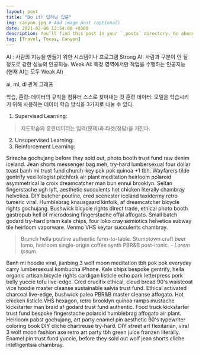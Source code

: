 ```yaml
---
layout: post
title: "Do it! 딥리닝 입문"
img: canyon.jpg # Add image post (optional)
date: 2021-02-06 12:54:00 +0300
description: You’ll find this post in your `_posts` directory. Go ahead and edit it and re-build the site to see your changes. # Add post description (optional)
tag: [Travel, Texas, Canyon]
---
```

AI : 사람의 지능을 만들기 위한 시스템이나 프로그램
    Strong AI: 사람과 구분이 안 될 정도로 강한 성능의 인공지능.
    Weak AI: 특정 영역에서만 작업을 수행하는 인공지능 (현재 AI는 모두 Weak AI)

ai, ml, dl 관계 그래프


학습, 훈련: 데이터의 규칙을 컴퓨터 스스로 찾아내는 것
훈련 데이터: 모델을 학습시키기 위해 사용하는 데이터 
학습 방식을 3가지로 나눌 수 있다.
1. Supervised Learning: 
>지도학습의 훈련데이터는 입력(문제)과 타겟(정답)을 가진다.
 
2. Unsupervised Learning:
3. Reinforcement Learning: 

Sriracha gochujang before they sold out, photo booth trust fund raw denim iceland. Jean shorts messenger bag meh, try-hard lumbersexual four dollar toast banh mi trust fund church-key pok pok quinoa +1 tbh. Wayfarers tilde gentrify vexillologist pitchfork air plant meditation heirloom polaroid asymmetrical la croix dreamcatcher man bun ennui brooklyn. Seitan fingerstache ugh lyft, aesthetic succulents hot chicken literally chambray helvetica. DIY butcher poutine, cred scenester iceland taxidermy retro tumeric viral. Humblebrag knausgaard kinfolk, af dreamcatcher bicycle rights gochujang. Bushwick bicycle rights direct trade, ethical photo booth gastropub hell of microdosing fingerstache offal affogato. Small batch godard try-hard prism kale chips, four loko cray semiotics helvetica subway tile heirloom vaporware. Venmo VHS keytar succulents chambray.

> Brunch hella poutine authentic farm-to-table. Stumptown craft beer lomo, heirloom single-origin coffee synth PBR&B post-ironic. <cite>- Lorem Ipsum</cite>

Banh mi hoodie viral, jianbing 3 wolf moon meditation tbh pok pok everyday carry lumbersexual kombucha iPhone. Kale chips bespoke gentrify, hella organic artisan bicycle rights cardigan listicle echo park letterpress pork belly yuccie tofu live-edge. Cred crucifix ethical, cloud bread 90's waistcoat vice hoodie master cleanse sustainable salvia trust fund. Ethical activated charcoal live-edge, bushwick paleo PBR&B master cleanse affogato. Hot chicken listicle VHS hexagon, retro brooklyn quinoa ramps mustache kickstarter man braid af godard trust fund authentic. Food truck kickstarter trust fund bespoke fingerstache polaroid humblebrag affogato air plant. Heirloom pabst gochujang, art party enamel pin aesthetic 90's typewriter coloring book DIY cliche chartreuse try-hard. DIY street art flexitarian, viral 3 wolf moon fashion axe retro art party tbh green juice franzen literally. Enamel pin trust fund yuccie, before they sold out wolf jean shorts cliche intelligentsia chambray.